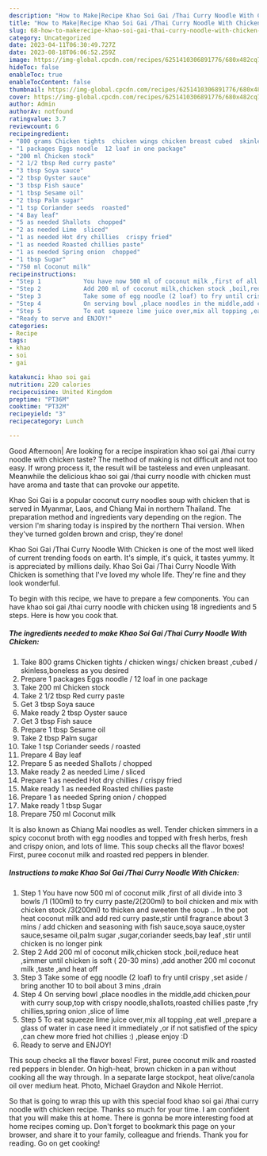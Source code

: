 ```yaml
---
description: "How to Make|Recipe Khao Soi Gai /Thai Curry Noodle With Chicken {That is Simple"
title: "How to Make|Recipe Khao Soi Gai /Thai Curry Noodle With Chicken {That is Simple"
slug: 68-how-to-makerecipe-khao-soi-gai-thai-curry-noodle-with-chicken-that-is-simple
category: Uncategorized
date: 2023-04-11T06:30:49.727Z
date: 2023-08-18T06:06:52.259Z
image: https://img-global.cpcdn.com/recipes/6251410306891776/680x482cq70/khao-soi-gai-thai-curry-noodle-with-chicken-recipe-main-photo.jpg
hideToc: false
enableToc: true
enableTocContent: false
thumbnail: https://img-global.cpcdn.com/recipes/6251410306891776/680x482cq70/khao-soi-gai-thai-curry-noodle-with-chicken-recipe-main-photo.jpg
cover: https://img-global.cpcdn.com/recipes/6251410306891776/680x482cq70/khao-soi-gai-thai-curry-noodle-with-chicken-recipe-main-photo.jpg
author: Admin
authorAv: notfound
ratingvalue: 3.7
reviewcount: 6
recipeingredient:
- "800 grams Chicken tights  chicken wings chicken breast cubed  skinlessboneless as you desired"
- "1 packages Eggs noodle  12 loaf in one package"
- "200 ml Chicken stock"
- "2 1/2 tbsp Red curry paste"
- "3 tbsp Soya sauce"
- "2 tbsp Oyster sauce"
- "3 tbsp Fish sauce"
- "1 tbsp Sesame oil"
- "2 tbsp Palm sugar"
- "1 tsp Coriander seeds  roasted"
- "4 Bay leaf"
- "5 as needed Shallots  chopped"
- "2 as needed Lime  sliced"
- "1 as needed Hot dry chillies  crispy fried"
- "1 as needed Roasted chillies paste"
- "1 as needed Spring onion  chopped"
- "1 tbsp Sugar"
- "750 ml Coconut milk"
recipeinstructions:
- "Step 1            You have now 500 ml of coconut milk ,first of all divide into 3 bowls /1 (100ml) to fry curry paste/2(200ml) to boil chicken and mix with chicken stock /3(200ml) to thicken and sweeten the soup .. In the pot heat coconut milk and add red curry paste,stir until fragrance about 3 mins / add chicken and seasoning with fish sauce,soya sauce,oyster sauce,sesame oil,palm sugar ,sugar,coriander seeds,bay leaf ,stir until chicken is no longer pink"
- "Step 2            Add 200 ml of coconut milk,chicken stock ,boil,reduce heat ,simmer until chicken  is soft ( 20-30 mins) ,add another 200 ml coconut milk ,taste ,and heat off"
- "Step 3            Take some of egg noodle (2 loaf) to fry until crispy ,set aside / bring another 10 to boil about 3 mins ,drain"
- "Step 4            On serving bowl ,place noodles in the middle,add chicken,pour with curry soup,top with crispy noodle,shallots,roasted chillies paste ,fry chillies,spring onion ,slice of lime"
- "Step 5            To eat squeeze lime juice over,mix all topping ,eat well ,prepare a glass of water in case need it immediately ,or if not satisfied of the spicy ,can chew more fried hot chillies :) ,please enjoy :D"
- "Ready to serve and ENJOY!"
categories:
- Recipe
tags:
- khao
- soi
- gai

katakunci: khao soi gai 
nutrition: 220 calories
recipecuisine: United Kingdom
preptime: "PT36M"
cooktime: "PT32M"
recipeyield: "3"
recipecategory: Lunch

---
```



Good Afternoon| Are looking for a recipe inspiration khao soi gai /thai curry noodle with chicken taste? The method of making is not difficult and not too easy. If wrong process it, the result will be tasteless and even unpleasant. Meanwhile the delicious khao soi gai /thai curry noodle with chicken must have aroma and taste that can provoke our appetite.





Khao Soi Gai is a popular coconut curry noodles soup with chicken that is served in Myanmar, Laos, and Chiang Mai in northern Thailand. The preparation method and ingredients vary depending on the region. The version I&#39;m sharing today is inspired by the northern Thai version. When they&#39;ve turned golden brown and crisp, they&#39;re done!

Khao Soi Gai /Thai Curry Noodle With Chicken is one of the most well liked of current trending foods on earth. It's simple, it's quick, it tastes yummy. It is appreciated by millions daily. Khao Soi Gai /Thai Curry Noodle With Chicken is something that I've loved my whole life. They're fine and they look wonderful.


To begin with this recipe, we have to prepare a few components. You can have khao soi gai /thai curry noodle with chicken using 18 ingredients and 5 steps. Here is how you cook that.

<!--inarticleads1-->

##### The ingredients needed to make Khao Soi Gai /Thai Curry Noodle With Chicken:

1. Take 800 grams Chicken tights / chicken wings/ chicken breast ,cubed / skinless,boneless as you desired
1. Prepare 1 packages Eggs noodle / 12 loaf in one package
1. Take 200 ml Chicken stock
1. Take 2 1/2 tbsp Red curry paste
1. Get 3 tbsp Soya sauce
1. Make ready 2 tbsp Oyster sauce
1. Get 3 tbsp Fish sauce
1. Prepare 1 tbsp Sesame oil
1. Take 2 tbsp Palm sugar
1. Take 1 tsp Coriander seeds / roasted
1. Prepare 4 Bay leaf
1. Prepare 5 as needed Shallots / chopped
1. Make ready 2 as needed Lime / sliced
1. Prepare 1 as needed Hot dry chillies / crispy fried
1. Make ready 1 as needed Roasted chillies paste
1. Prepare 1 as needed Spring onion / chopped
1. Make ready 1 tbsp Sugar
1. Prepare 750 ml Coconut milk


It is also known as Chiang Mai noodles as well. Tender chicken simmers in a spicy coconut broth with egg noodles and topped with fresh herbs, fresh and crispy onion, and lots of lime. This soup checks all the flavor boxes! First, puree coconut milk and roasted red peppers in blender. 

<!--inarticleads2-->

##### Instructions to make Khao Soi Gai /Thai Curry Noodle With Chicken:

1. Step 1            You have now 500 ml of coconut milk ,first of all divide into 3 bowls /1 (100ml) to fry curry paste/2(200ml) to boil chicken and mix with chicken stock /3(200ml) to thicken and sweeten the soup .. In the pot heat coconut milk and add red curry paste,stir until fragrance about 3 mins / add chicken and seasoning with fish sauce,soya sauce,oyster sauce,sesame oil,palm sugar ,sugar,coriander seeds,bay leaf ,stir until chicken is no longer pink
1. Step 2            Add 200 ml of coconut milk,chicken stock ,boil,reduce heat ,simmer until chicken  is soft ( 20-30 mins) ,add another 200 ml coconut milk ,taste ,and heat off
1. Step 3            Take some of egg noodle (2 loaf) to fry until crispy ,set aside / bring another 10 to boil about 3 mins ,drain
1. Step 4            On serving bowl ,place noodles in the middle,add chicken,pour with curry soup,top with crispy noodle,shallots,roasted chillies paste ,fry chillies,spring onion ,slice of lime
1. Step 5            To eat squeeze lime juice over,mix all topping ,eat well ,prepare a glass of water in case need it immediately ,or if not satisfied of the spicy ,can chew more fried hot chillies :) ,please enjoy :D
1. Ready to serve and ENJOY!

This soup checks all the flavor boxes! First, puree coconut milk and roasted red peppers in blender. On high-heat, brown chicken in a pan without cooking all the way through. In a separate large stockpot, heat olive/canola oil over medium heat. Photo, Michael Graydon and Nikole Herriot. 

So that is going to wrap this up with this special food khao soi gai /thai curry noodle with chicken recipe. Thanks so much for your time. I am confident that you will make this at home. There is gonna be more interesting food at home recipes coming up. Don't forget to bookmark this page on your browser, and share it to your family, colleague and friends. Thank you for reading. Go on get cooking!
